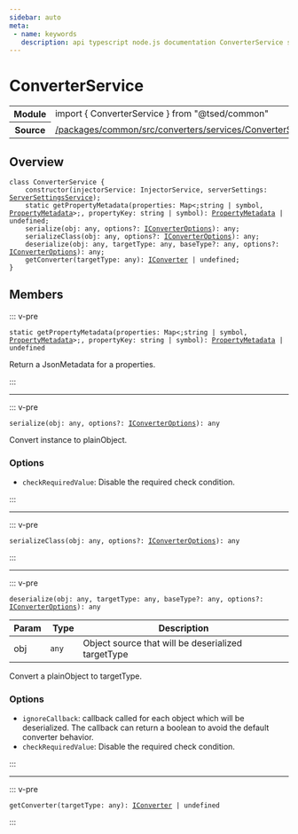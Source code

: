 ```yaml
---
sidebar: auto
meta:
 - name: keywords
   description: api typescript node.js documentation ConverterService service
---
```

# ConverterService <Badge text="Service" type="service"/>
<!-- Summary -->
<section class="symbol-info"><table class="is-full-width"><tbody><tr><th>Module</th><td><div class="lang-typescript"><span class="token keyword">import</span> { ConverterService }&nbsp;<span class="token keyword">from</span>&nbsp;<span class="token string">"@tsed/common"</span></div></td></tr><tr><th>Source</th><td><a href="https://github.com/TypedProject/ts-express-decorators/blob/v5.4.0/packages/common/src/converters/services/ConverterService.ts#L0-L0">/packages/common/src/converters/services/ConverterService.ts</a></td></tr></tbody></table></section>

<!-- Overview -->
## Overview


<pre><code class="typescript-lang "><span class="token keyword">class</span> ConverterService <span class="token punctuation">{</span>
    <span class="token keyword">constructor</span><span class="token punctuation">(</span>injectorService<span class="token punctuation">:</span> InjectorService<span class="token punctuation">,</span> serverSettings<span class="token punctuation">:</span> <a href="/api/common/config/services/ServerSettingsService.html"><span class="token">ServerSettingsService</span></a><span class="token punctuation">)</span><span class="token punctuation">;</span>
    <span class="token keyword">static</span> <span class="token function">getPropertyMetadata</span><span class="token punctuation">(</span>properties<span class="token punctuation">:</span> Map&lt<span class="token punctuation">;</span><span class="token keyword">string</span> | symbol<span class="token punctuation">,</span> <a href="/api/common/jsonschema/class/PropertyMetadata.html"><span class="token">PropertyMetadata</span></a>&gt<span class="token punctuation">;</span><span class="token punctuation">,</span> propertyKey<span class="token punctuation">:</span> <span class="token keyword">string</span> | symbol<span class="token punctuation">)</span><span class="token punctuation">:</span> <a href="/api/common/jsonschema/class/PropertyMetadata.html"><span class="token">PropertyMetadata</span></a> | undefined<span class="token punctuation">;</span>
    <span class="token function">serialize</span><span class="token punctuation">(</span>obj<span class="token punctuation">:</span> <span class="token keyword">any</span><span class="token punctuation">,</span> options?<span class="token punctuation">:</span> <a href="/api/common/converters/interfaces/IConverterOptions.html"><span class="token">IConverterOptions</span></a><span class="token punctuation">)</span><span class="token punctuation">:</span> <span class="token keyword">any</span><span class="token punctuation">;</span>
    <span class="token function">serializeClass</span><span class="token punctuation">(</span>obj<span class="token punctuation">:</span> <span class="token keyword">any</span><span class="token punctuation">,</span> options?<span class="token punctuation">:</span> <a href="/api/common/converters/interfaces/IConverterOptions.html"><span class="token">IConverterOptions</span></a><span class="token punctuation">)</span><span class="token punctuation">:</span> <span class="token keyword">any</span><span class="token punctuation">;</span>
    <span class="token function">deserialize</span><span class="token punctuation">(</span>obj<span class="token punctuation">:</span> <span class="token keyword">any</span><span class="token punctuation">,</span> targetType<span class="token punctuation">:</span> <span class="token keyword">any</span><span class="token punctuation">,</span> baseType?<span class="token punctuation">:</span> <span class="token keyword">any</span><span class="token punctuation">,</span> options?<span class="token punctuation">:</span> <a href="/api/common/converters/interfaces/IConverterOptions.html"><span class="token">IConverterOptions</span></a><span class="token punctuation">)</span><span class="token punctuation">:</span> <span class="token keyword">any</span><span class="token punctuation">;</span>
    <span class="token function">getConverter</span><span class="token punctuation">(</span>targetType<span class="token punctuation">:</span> <span class="token keyword">any</span><span class="token punctuation">)</span><span class="token punctuation">:</span> <a href="/api/common/converters/interfaces/IConverter.html"><span class="token">IConverter</span></a> | undefined<span class="token punctuation">;</span>
<span class="token punctuation">}</span></code></pre>



<!-- Members -->




## Members


::: v-pre

<div class="method-overview">
<pre><code class="typescript-lang "><span class="token keyword">static</span> <span class="token function">getPropertyMetadata</span><span class="token punctuation">(</span>properties<span class="token punctuation">:</span> Map&lt<span class="token punctuation">;</span><span class="token keyword">string</span> | symbol<span class="token punctuation">,</span> <a href="/api/common/jsonschema/class/PropertyMetadata.html"><span class="token">PropertyMetadata</span></a>&gt<span class="token punctuation">;</span><span class="token punctuation">,</span> propertyKey<span class="token punctuation">:</span> <span class="token keyword">string</span> | symbol<span class="token punctuation">)</span><span class="token punctuation">:</span> <a href="/api/common/jsonschema/class/PropertyMetadata.html"><span class="token">PropertyMetadata</span></a> | undefined</code></pre>

</div>



Return a JsonMetadata for a properties.



:::



***



::: v-pre

<div class="method-overview">
<pre><code class="typescript-lang "><span class="token function">serialize</span><span class="token punctuation">(</span>obj<span class="token punctuation">:</span> <span class="token keyword">any</span><span class="token punctuation">,</span> options?<span class="token punctuation">:</span> <a href="/api/common/converters/interfaces/IConverterOptions.html"><span class="token">IConverterOptions</span></a><span class="token punctuation">)</span><span class="token punctuation">:</span> <span class="token keyword">any</span></code></pre>

</div>



Convert instance to plainObject.

### Options

- `checkRequiredValue`: Disable the required check condition.




:::



***



::: v-pre

<div class="method-overview">
<pre><code class="typescript-lang "><span class="token function">serializeClass</span><span class="token punctuation">(</span>obj<span class="token punctuation">:</span> <span class="token keyword">any</span><span class="token punctuation">,</span> options?<span class="token punctuation">:</span> <a href="/api/common/converters/interfaces/IConverterOptions.html"><span class="token">IConverterOptions</span></a><span class="token punctuation">)</span><span class="token punctuation">:</span> <span class="token keyword">any</span></code></pre>

</div>



:::



***



::: v-pre

<div class="method-overview">
<pre><code class="typescript-lang "><span class="token function">deserialize</span><span class="token punctuation">(</span>obj<span class="token punctuation">:</span> <span class="token keyword">any</span><span class="token punctuation">,</span> targetType<span class="token punctuation">:</span> <span class="token keyword">any</span><span class="token punctuation">,</span> baseType?<span class="token punctuation">:</span> <span class="token keyword">any</span><span class="token punctuation">,</span> options?<span class="token punctuation">:</span> <a href="/api/common/converters/interfaces/IConverterOptions.html"><span class="token">IConverterOptions</span></a><span class="token punctuation">)</span><span class="token punctuation">:</span> <span class="token keyword">any</span></code></pre>

</div>


<!-- Params -->
Param | Type | Description
---|---|---
 obj|<code>any</code>|Object source that will be deserialized  targetType|<code>any</code>|Pattern of the object deserialized 





Convert a plainObject to targetType.

### Options

- `ignoreCallback`: callback called for each object which will be deserialized. The callback can return a boolean to avoid the default converter behavior.
- `checkRequiredValue`: Disable the required check condition.




:::



***



::: v-pre

<div class="method-overview">
<pre><code class="typescript-lang "><span class="token function">getConverter</span><span class="token punctuation">(</span>targetType<span class="token punctuation">:</span> <span class="token keyword">any</span><span class="token punctuation">)</span><span class="token punctuation">:</span> <a href="/api/common/converters/interfaces/IConverter.html"><span class="token">IConverter</span></a> | undefined</code></pre>

</div>



:::